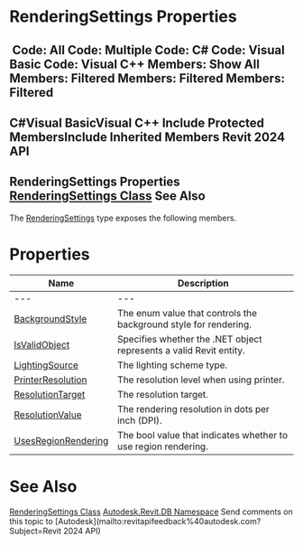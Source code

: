 # RenderingSettings Properties

﻿
 Code: All Code: Multiple Code: C# Code: Visual Basic Code: Visual C++  Members: Show All Members: Filtered Members: Filtered Members: Filtered   
---  
C#Visual BasicVisual C++
Include Protected MembersInclude Inherited Members
Revit 2024 API  
---  
RenderingSettings Properties  
[RenderingSettings Class](7ba669f3-bd38-464b-f3f7-8a0b4e513a0a.md "RenderingSettings Class") See Also  
---  
The [RenderingSettings](7ba669f3-bd38-464b-f3f7-8a0b4e513a0a.md "RenderingSettings Class") type exposes the following members.
# Properties
| Name | Description |
| --- | --- |
| --- | --- | --- |
| [BackgroundStyle](66e5e11c-ed78-4b64-d458-77b525ba796f.md "BackgroundStyle Property") | The enum value that controls the background style for rendering. |
| [IsValidObject](34c7e7ab-489c-7f71-e5d1-c43a5e75183b.md "IsValidObject Property") | Specifies whether the .NET object represents a valid Revit entity. |
| [LightingSource](91f3de94-ec53-99f6-73c0-e79e987a8729.md "LightingSource Property") | The lighting scheme type. |
| [PrinterResolution](e72698ad-f421-2c2f-8cc3-f10c4134bd57.md "PrinterResolution Property") | The resolution level when using printer. |
| [ResolutionTarget](9264b3cb-72a6-7aeb-b251-d013c8a15a6e.md "ResolutionTarget Property") | The resolution target. |
| [ResolutionValue](b6d30b4e-7096-c7a7-9540-d7ab061064a6.md "ResolutionValue Property") | The rendering resolution in dots per inch (DPI). |
| [UsesRegionRendering](f8f675b2-bed7-1c2c-acab-cfb4efce0ce3.md "UsesRegionRendering Property") | The bool value that indicates whether to use region rendering. |

# See Also
[RenderingSettings Class](7ba669f3-bd38-464b-f3f7-8a0b4e513a0a.md "RenderingSettings Class")
[Autodesk.Revit.DB Namespace](87546ba7-461b-c646-cbb1-2cb8f5bff8b2.md "Autodesk.Revit.DB Namespace")
Send comments on this topic to [Autodesk](mailto:revitapifeedback%40autodesk.com?Subject=Revit 2024 API)